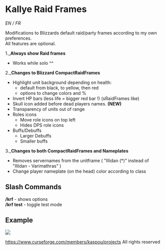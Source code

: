 # Kallye Raid Frames
_EN / FR_

Modifications to Blizzards default raid/party frames according to my own preferences.  
All features are optional.

1._**Always show Raid frames**
- Works while solo ^^

2._**Changes to Blizzard CompactRaidFrames**
- Highlight unit background depending on health:
  - default from black, to yellow, then red
  - options to change colors and %
- Invert HP bars (less life = bigger red bar !) (sRaidFrames like)
- Skull icon added before dead players names. **(NEW)**
- Transparency of units out of range
- Roles icons
   - Move role icons on top left
   - Hides DPS role icons
- Buffs/Debuffs
   - Larger Debuffs
   - Smaller buffs

3._**Changes to both CompactRaidFrames and Nameplates**
- Removes servernames from the unitframe ( "Illidan (*)" instead of "Illidan - Varimathras" )
- Change player nameplate (on the head) color according to class


## Slash Commands
**/krf** - shows options  
**/krf test** - toggle test mode


## Example
![]( https://media.forgecdn.net/attachments/315/778/wowscrnshot_100520_184645.jpg )



https://www.curseforge.com/members/kaspou/projects
All rights reserved